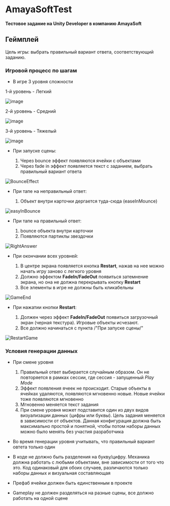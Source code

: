 # AmayaSoftTest  
  
**Тестовое задание на Unity Developer в компанию AmayaSoft**  
  
## Геймплей  
  
Цель игры: выбрать правильный вариант ответа, соответствующий заданию.  
  
### Игровой процесс по шагам  
  
* В игре 3 уровня сложности  
  
1-й уровень - Легкий    
  
![image](https://user-images.githubusercontent.com/36508387/121701003-ab545e80-cafa-11eb-821a-1e480a60ecfe.png)    
  
2-й уровень - Средний  
  
![image](https://user-images.githubusercontent.com/36508387/121701161-d343c200-cafa-11eb-91f1-ff08634247dc.png)    
  
3-й уровень - Тяжелый  
  
![image](https://user-images.githubusercontent.com/36508387/121701236-e35ba180-cafa-11eb-8763-0c77a7e3bf45.png)    
  
* При запуске сцены:  
  
  1. Через bounce эффект появляются ячейки с объектами  
  2. Через fade in эффект появляется текст с заданием, выбрать правильный вариант ответа  
  
![BounceEffect](https://user-images.githubusercontent.com/36508387/121702540-2d915280-cafc-11eb-951d-19473d39e883.gif)  
  
* При тапе на неправильный ответ:  
  
  1. Объект внутри карточки дергается туда-сюда (easeInMounce)  
  
![easyInBounce](https://user-images.githubusercontent.com/36508387/121703540-261e7900-cafd-11eb-9290-1e358f186ada.gif)  
  
* При тапе на правильный ответ:  
  
  1. bounce объекта внутри карточки  
  2. Появляются партиклы звездочки  
  
![RightAnswer](https://user-images.githubusercontent.com/36508387/121706102-81ea0180-caff-11eb-82f9-cbd1baae7b54.gif)    
  
* При окончании всех уровней:  
  
  1. В центре экрана появляется кнопка **Restart**, нажав на нее можно начать игру заново с легкого уровня  
  2. Должно эффектом **FadeIn/FadeOut** появиться затемнение экрана, но она не должна перекрывать кнопку **Restart**  
  3. Все элементы в игре не должны быть кликабельны  
  
![GameEnd](https://user-images.githubusercontent.com/36508387/121707321-a2ff2200-cb00-11eb-8ca8-d63313e5178f.gif)    
  
* При нажатии кнопки **Restart**:    
  
  1. Должен через эффект **FadeIn/FadeOut** появиться загрузочный экран (черная текстура). Игровые объекты исчезают.
  2. Все должно начинаться с пункта /"При запуске сцены/"
  
![RestartGame](https://user-images.githubusercontent.com/36508387/121709008-4b61b600-cb02-11eb-9a4c-1bb4045f6cb8.gif)  
  
### Условия генерации данных    
  
* При смене уровня    
  
  1. Правильный ответ выбирается случайным образом. Он не повторяется в рамках сессии, где сессия - запущенный *Play Mode*  
  2. Эффект появления ячеек не происходит. Старые объекты в ячейках удаляются, появляются мгновенно новые. Новые ячейки тоже появляются мгновенно  
  3. Мгновенно меняется текст задания  
  4. При смене уровня может подставится один из двух видов визуализации данных (цифры или буквы). Цель задания меняется в зависимости от объектов. Данная конфигурация должна быть максимально простой и понятной, чтобы потом наборы данных можно было менять без участия разработчика  
  
* Во время генерации уровня учитывать, что правильный вариант овтета только один    
  
* В коде не должно быть разделения на букву/цифру. Механика должна работать с любыми объектами, вне зависимости от того что это. Код одинаковый для обоих случаев, различаются только наборы данных и визуальная составляющая    
  
* Префаб ячейки должен быть единственным в проекте  
  
* Gameplay не должен разделяться на разные сцены, все должно работать на одной сцене  
